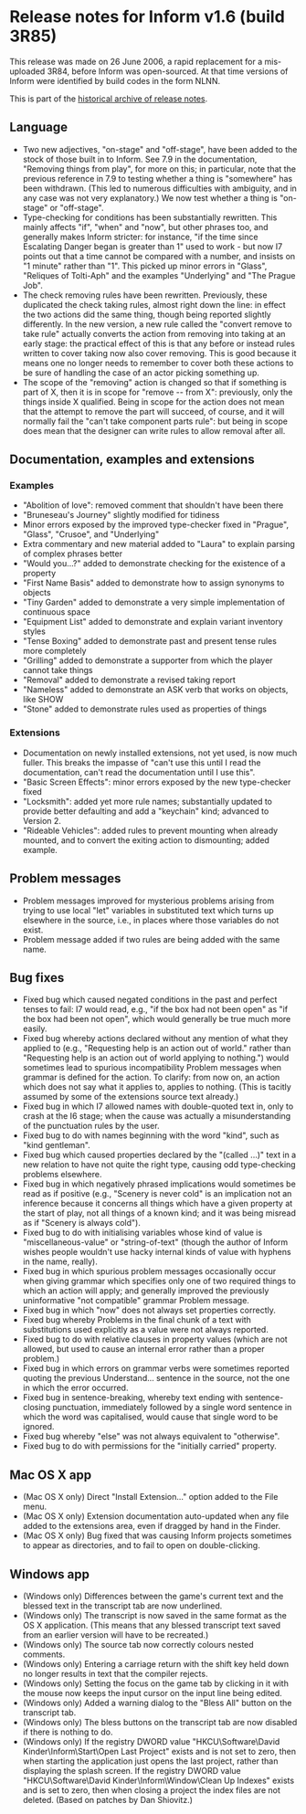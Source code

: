 # Release notes for Inform v1.6 (build 3R85)

This release was made on 26 June 2006, a rapid replacement for a mis-uploaded 3R84,
before Inform was open-sourced.
At that time versions of Inform were identified by build codes in the form NLNN.

This is part of the [historical archive of release notes](../version_history.md).

## Language

- Two new adjectives, "on-stage" and "off-stage", have been added to the stock
of those built in to Inform. See 7.9 in the documentation, "Removing
things from play", for more on this; in particular, note that the
previous reference in 7.9 to testing whether a thing is "somewhere"
has been withdrawn. (This led to numerous difficulties with ambiguity,
and in any case was not very explanatory.) We now test whether a thing
is "on-stage" or "off-stage".
- Type-checking for conditions has been substantially rewritten. This mainly
affects "if", "when" and "now", but other phrases too, and generally
makes Inform stricter: for instance, "if the time since Escalating Danger
began is greater than 1" used to work - but now I7 points out that a
time cannot be compared with a number, and insists on "1 minute"
rather than "1". This picked up minor errors in "Glass", "Reliques of
Tolti-Aph" and the examples "Underlying" and "The Prague Job".
- The check removing rules have been rewritten. Previously, these duplicated
the check taking rules, almost right down the line: in effect the two
actions did the same thing, though being reported slightly differently.
In the new version, a new rule called the "convert remove to take rule"
actually converts the action from removing into taking at an early
stage: the practical effect of this is that any before or instead
rules written to cover taking now also cover removing. This is good
because it means one no longer needs to remember to cover both these
actions to be sure of handling the case of an actor picking something up.
- The scope of the "removing" action is changed so that if something is part
of X, then it is in scope for "remove -- from X": previously, only
the things inside X qualified. Being in scope for the action does not
mean that the attempt to remove the part will succeed, of course, and
it will normally fail the "can't take component parts rule": but being
in scope does mean that the designer can write rules to allow removal
after all.

## Documentation, examples and extensions

### Examples

- "Abolition of love": removed comment that shouldn't have been there
- "Bruneseau's Journey" slightly modified for tidiness
- Minor errors exposed by the improved type-checker fixed in "Prague",
"Glass", "Crusoe", and "Underlying"
- Extra commentary and new material added to "Laura" to explain parsing of
complex phrases better
- "Would you...?" added to demonstrate checking for the existence of a
property
- "First Name Basis" added to demonstrate how to assign synonyms to objects
- "Tiny Garden" added to demonstrate a very simple implementation of
continuous space
- "Equipment List" added to demonstrate and explain variant inventory styles
- "Tense Boxing" added to demonstrate past and present tense rules more
completely
- "Grilling" added to demonstrate a supporter from which the player cannot
take things
- "Removal" added to demonstrate a revised taking report
- "Nameless" added to demonstrate an ASK verb that works on objects, like
SHOW
- "Stone" added to demonstrate rules used as properties of things

### Extensions

- Documentation on newly installed extensions, not yet used, is now much
fuller. This breaks the impasse of "can't use this until I read the
documentation, can't read the documentation until I use this".
- "Basic Screen Effects": minor errors exposed by the new type-checker fixed 
- "Locksmith": added yet more rule names; substantially updated to provide
better defaulting and add a "keychain" kind; advanced to Version 2.
- "Rideable Vehicles": added rules to prevent mounting when already mounted,
and to convert the exiting action to dismounting; added example.

## Problem messages

- Problem messages improved for mysterious problems arising from trying to
use local "let" variables in substituted text which turns up elsewhere
in the source, i.e., in places where those variables do not exist.
- Problem message added if two rules are being added with the same name.

## Bug fixes

- Fixed bug which caused negated conditions in the past and perfect tenses to
fail: I7 would read, e.g., "if the box had not been open" as "if the box
had been not open", which would generally be true much more easily.
- Fixed bug whereby actions declared without any mention of what they applied
to (e.g., "Requesting help is an action out of world." rather than
"Requesting help is an action out of world applying to nothing.")
would sometimes lead to spurious incompatibility Problem messages when
grammar is defined for the action. To clarify: from now on, an action
which does not say what it applies to, applies to nothing. (This is
tacitly assumed by some of the extensions source text already.)
- Fixed bug in which I7 allowed names with double-quoted text in, only to
crash at the I6 stage; when the cause was actually a misunderstanding of
the punctuation rules by the user.
- Fixed bug to do with names beginning with the word "kind", such as "kind
gentleman".
- Fixed bug which caused properties declared by the "(called ...)" text in a
new relation to have not quite the right type, causing odd type-checking
problems elsewhere.
- Fixed bug in which negatively phrased implications would sometimes be read
as if positive (e.g., "Scenery is never cold" is an implication not an
inference because it concerns all things which have a given property
at the start of play, not all things of a known kind; and it was being
misread as if "Scenery is always cold").
- Fixed bug to do with initialising variables whose kind of value is
"miscellaneous-value" or "string-of-text" (though the author of Inform
wishes people wouldn't use hacky internal kinds of value with hyphens
in the name, really).
- Fixed bug in which spurious problem messages occasionally occur when
giving grammar which specifies only one of two required things to
which an action will apply; and generally improved the previously
uninformative "not compatible" grammar Problem message.
- Fixed bug in which "now" does not always set properties correctly.
- Fixed bug whereby Problems in the final chunk of a text with substitutions
used explicitly as a value were not always reported.
- Fixed bug to do with relative clauses in property values (which are not
allowed, but used to cause an internal error rather than a proper problem.)
- Fixed bug in which errors on grammar verbs were sometimes reported quoting
the previous Understand... sentence in the source, not the one in which
the error occurred.
- Fixed bug in sentence-breaking, whereby text ending with sentence-closing
punctuation, immediately followed by a single word sentence in which the
word was capitalised, would cause that single word to be ignored.
- Fixed bug whereby "else" was not always equivalent to "otherwise".
- Fixed bug to do with permissions for the "initially carried" property.

## Mac OS X app

- (Mac OS X only) Direct "Install Extension..." option added to the File menu.
- (Mac OS X only) Extension documentation auto-updated when any file added to
the extensions area, even if dragged by hand in the Finder.
- (Mac OS X only) Bug fixed that was causing Inform projects sometimes to appear
as directories, and to fail to open on double-clicking.

## Windows app

- (Windows only) Differences between the game's current text and the blessed
text in the transcript tab are now underlined.
- (Windows only) The transcript is now saved in the same format as the OS X
application. (This means that any blessed transcript text saved from an
earlier version will have to be recreated.)
- (Windows only) The source tab now correctly colours nested comments.
- (Windows only) Entering a carriage return with the shift key held down no
longer results in text that the compiler rejects.
- (Windows only) Setting the focus on the game tab by clicking in it with the
mouse now keeps the input cursor on the input line being edited.
- (Windows only) Added a warning dialog to the "Bless All" button on the
transcript tab.
- (Windows only) The bless buttons on the transcript tab are now disabled if
there is nothing to do.
- (Windows only) If the registry DWORD value
"HKCU\Software\David Kinder\Inform\Start\Open Last Project"
exists and is not set to zero, then when starting the application just
opens the last project, rather than displaying the splash screen. If the
registry DWORD value
"HKCU\Software\David Kinder\Inform\Window\Clean Up Indexes"
exists and is set to zero, then when closing a project the index files are
not deleted. (Based on patches by Dan Shiovitz.)
